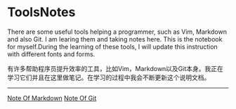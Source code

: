 # ToolsNotes

There are some useful tools helping a programmer, such as Vim, Markdown and also Git. I am learing them and taking notes here. This is the notebook for myself.During the learning of these tools, I will update this instruction with different fonts and forms.

有许多帮助程序员提升效率的工具，比如Vim，Markdown以及Git本身。我正在学习它们并且在这里做笔记。在学习的过程中我会不断更新这个说明文档。

***

[Note Of Markdown](https://github.com/Tenphun0503/ToolsNotes/blob/main/Markdown/Markdown.md)
[Note Of Git](https://github.com/Tenphun0503/ToolsNotes/blob/main/Git%26GitHub/Git.md)
